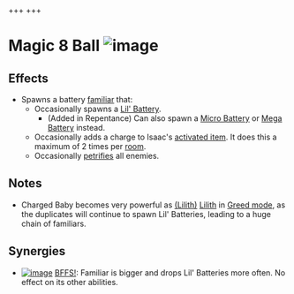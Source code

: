 +++
+++

 # Magic 8 Ball ![image](/image/Magic_8_Ball.png) 


Effects
---------


* Spawns a battery [familiar](/wiki/Familiar "Familiar") that:
	+ Occasionally spawns a [Lil' Battery](/wiki/Lil%27_Battery "Lil' Battery").
		- (Added in Repentance) Can also spawn a [Micro Battery](/wiki/Micro_Battery "Micro Battery") or [Mega Battery](/wiki/Batteries#Mega_Battery "Batteries") instead.
	+ Occasionally adds a charge to Isaac's [activated item](/wiki/Items#Activated_Collectibles "Items"). It does this a maximum of 2 times per [room](/wiki/Rooms "Rooms").
	+ Occasionally [petrifies](/wiki/Status_Effects#Petrification "Status Effects") all enemies.


Notes
-------


* Charged Baby becomes very powerful as  [(Lilith)](/wiki/Lilith "Lilith") [Lilith](/wiki/Lilith "Lilith") in [Greed mode](/wiki/Greed_mode "Greed mode"), as the duplicates will continue to spawn Lil' Batteries, leading to a huge chain of familiars.


Synergies
-----------


* [![image](/image/BFFS!.png)](/wiki/BFFS! "BFFS!") [BFFS!](/wiki/BFFS! "BFFS!"): Familiar is bigger and drops Lil' Batteries more often. No effect on its other abilities.


